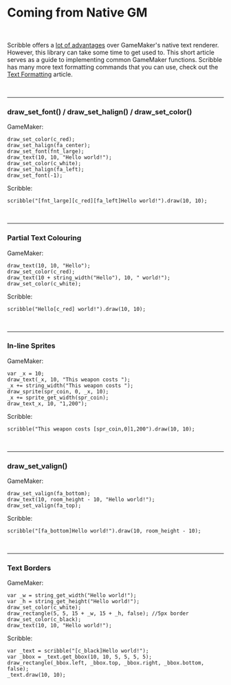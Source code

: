 # Coming from Native GM

&nbsp;

Scribble offers a [lot of advantages](Features) over GameMaker's native text renderer. However, this library can take some time to get used to. This short article serves as a guide to implementing common GameMaker functions. Scribble has many more text formatting commands that you can use, check out the [Text Formatting](Text-Formatting) article.

&nbsp;

-----

### draw_set_font() / draw_set_halign() / draw_set_color() ###

GameMaker:
```GML
draw_set_color(c_red);
draw_set_halign(fa_center);
draw_set_font(fnt_large);
draw_text(10, 10, "Hello world!");
draw_set_color(c_white);
draw_set_halign(fa_left);
draw_set_font(-1);
```

Scribble:
```GML
scribble("[fnt_large][c_red][fa_left]Hello world!").draw(10, 10);
```

&nbsp;

-----

### Partial Text Colouring ###

GameMaker:
```GML
draw_text(10, 10, "Hello");
draw_set_color(c_red);
draw_text(10 + string_width("Hello"), 10, " world!");
draw_set_color(c_white);
```

Scribble:
```GML
scribble("Hello[c_red] world!").draw(10, 10);
```

&nbsp;

-----

### In-line Sprites ###

GameMaker:
```GML
var _x = 10;
draw_text(_x, 10, "This weapon costs ");
_x += string_width("This weapon costs ");
draw_sprite(spr_coin, 0, _x, 10);
_x += sprite_get_width(spr_coin);
draw_text_x, 10, "1,200");
```

Scribble:
```GML
scribble("This weapon costs [spr_coin,0]1,200").draw(10, 10);
```

&nbsp;

-----

### draw_set_valign() ###

GameMaker:
```GML
draw_set_valign(fa_bottom);
draw_text(10, room_height - 10, "Hello world!");
draw_set_valign(fa_top);
```

Scribble:
```GML
scribble("[fa_bottom]Hello world!").draw(10, room_height - 10);
```

&nbsp;

-----

### Text Borders ###

GameMaker:
```GML
var _w = string_get_width("Hello world!");
var _h = string_get_height("Hello world!");
draw_set_color(c_white);
draw_rectangle(5, 5, 15 + _w, 15 + _h, false); //5px border
draw_set_color(c_black);
draw_text(10, 10, "Hello world!");
```

Scribble:
```GML
var _text = scribble("[c_black]Hello world!");
var _bbox = _text.get_bbox(10, 10, 5, 5, 5, 5);
draw_rectangle(_bbox.left, _bbox.top, _bbox.right, _bbox.bottom, false);
_text.draw(10, 10);
```